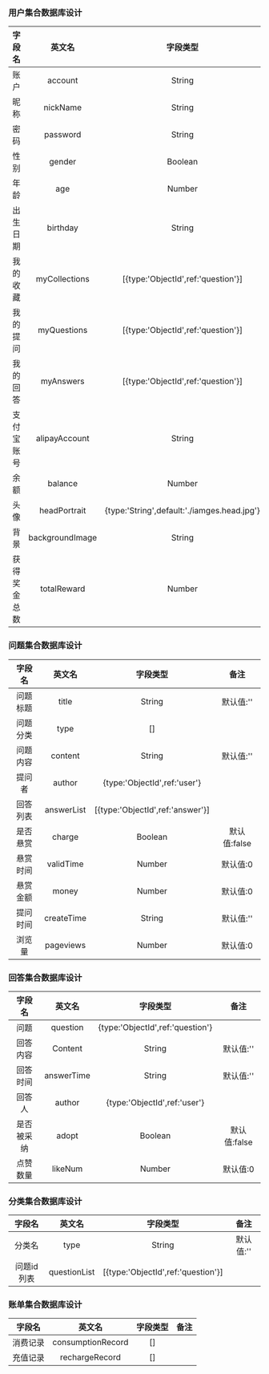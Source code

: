 ### 用户集合数据库设计

字段名| 英文名| 字段类型|备注
:----:|:----:|:----:|:----:
账户|account|String|不能为空
昵称|nickName|String|默认值:user
密码|password|String|不能为空
性别|gender|Boolean|默认值:true
年龄|age|Number|默认值:0
出生日期|birthday|String|默认值:1990-01-01
我的收藏|myCollections|[{type:'ObjectId',ref:'question'}]|
我的提问|myQuestions|[{type:'ObjectId',ref:'question'}]|
我的回答|myAnswers|[{type:'ObjectId',ref:'question'}]|
支付宝账号|alipayAccount|String|默认值:''
余额|balance|Number|默认值:100
头像|headPortrait|{type:'String',default:'./iamges.head.jpg'}|默认值:'./images/head/jpg'
背景|backgroundImage|String|默认值:''
获得奖金总数|totalReward|Number|默认值:0


### 问题集合数据库设计
字段名| 英文名| 字段类型|备注
:----:|:----:|:----:|:----:
问题标题|title|String|默认值:''
问题分类|type|[]|
问题内容|content|String|默认值:''
提问者|author|{type:'ObjectId',ref:'user'}|
回答列表|answerList|[{type:'ObjectId',ref:'answer'}]|
是否悬赏|charge|Boolean|默认值:false
悬赏时间|validTime|Number|默认值:0
悬赏金额|money|Number|默认值:0
提问时间|createTime|String|默认值:''
浏览量|pageviews|Number|默认值:0


### 回答集合数据库设计
字段名| 英文名| 字段类型|备注
:----:|:----:|:----:|:----:
问题|question|{type:'ObjectId',ref:'question'}|
回答内容|Content|String|默认值:''
回答时间|answerTime|String|默认值:''
回答人|author|{type:'ObjectId',ref:'user'}|
是否被采纳|adopt|Boolean|默认值:false
点赞数量|likeNum|Number|默认值:0

### 分类集合数据库设计
字段名| 英文名| 字段类型|备注
:----:|:----:|:----:|:----:
分类名|type|String|默认值:''
问题id列表|questionList|[{type:'ObjectId',ref:'question'}]|


### 账单集合数据库设计
字段名| 英文名| 字段类型|备注
:----:|:----:|:----:|:----:
消费记录|consumptionRecord|[]|
充值记录|rechargeRecord|[]|

